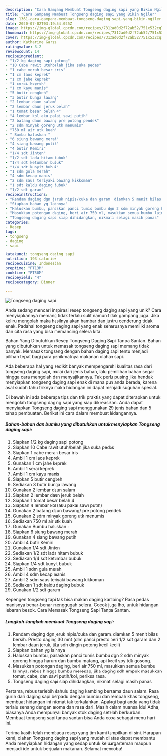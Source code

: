```yaml
---
description: "Cara Gampang Membuat Tongseng daging sapi yang Bikin Ngiler"
title: "Cara Gampang Membuat Tongseng daging sapi yang Bikin Ngiler"
slug: 1361-cara-gampang-membuat-tongseng-daging-sapi-yang-bikin-ngiler
date: 2020-07-02T03:19:54.025Z
image: https://img-global.cpcdn.com/recipes/7312ad0d2f72ab52/751x532cq70/tongseng-daging-sapi-foto-resep-utama.jpg
thumbnail: https://img-global.cpcdn.com/recipes/7312ad0d2f72ab52/751x532cq70/tongseng-daging-sapi-foto-resep-utama.jpg
cover: https://img-global.cpcdn.com/recipes/7312ad0d2f72ab52/751x532cq70/tongseng-daging-sapi-foto-resep-utama.jpg
author: Katharine Garza
ratingvalue: 3.2
reviewcount: 14
recipeingredient:
- "1/2 kg daging sapi potong"
- "10 Cabe rawit utuhbelah jika suka pedas"
- "1 cabe merah besar iris"
- "1 cm laos keprek"
- "1 cm jahe keprek"
- "1 serai keprek"
- "1 cm kayu manis"
- "5 butir cengkeh"
- "3 butir bunga lawang"
- "2 lembar daun salam"
- "2 lembar daun jeruk belah"
- "1 tomat besar belah 4"
- "4 lembar kol aku pakai sawi putih"
- "2 batang daun bawang pre potong pendek"
- "2 sdm minyak goreng utk menumis"
- "750 ml air utk kuah"
- " Bumbu haluskan "
- "6 siung bawang merah"
- "4 siang bawang putih"
- "4 butir Kemiri"
- "1/4 sdt Jinten"
- "1/2 sdt lada hitam bubuk"
- "1/4 sdt ketumbar bubuk"
- "1/4 sdt kunyit bubuk"
- "1 sdm gula merah"
- "4 sdm kecap manis"
- "2 sdm saus teriyaki bawang kikkoman"
- "1 sdt kaldu daging bubuk"
- "1/2 sdt garam"
recipeinstructions:
- "Rendam daging dgn jeruk nipis/cuka dan garam, diamkan 5 menit bilas bersih. Presto daging 30 mnt (dlm panci presto beri 1/2 sdt garam dan 2 lembar daun jeruk, jika sdh dingin potong kecil kecil)"
- "Siapkan bahan yg lainnya"
- "Haluskan bumbu, panaskan panci tumis bumbu dgn 2 sdm minyak goreng hingga harum dan bumbu matang, api kecil spy tdk gosong."
- "Masukkan potongan daging, beri air 750 ml, masukkan semua bumbu lainnya, rebus hingga bumbu meresap, jika daging sdh empuk masukkan tomat, cabe, dan sawi putih/kol, periksa rasa."
- "Tongseng daging sapi siap dihidangkan, nikmati selagi masih panas"
categories:
- Resep
tags:
- tongseng
- daging
- sapi

katakunci: tongseng daging sapi 
nutrition: 193 calories
recipecuisine: Indonesian
preptime: "PT13M"
cooktime: "PT50M"
recipeyield: "4"
recipecategory: Dinner

---
```



![Tongseng daging sapi](https://img-global.cpcdn.com/recipes/7312ad0d2f72ab52/751x532cq70/tongseng-daging-sapi-foto-resep-utama.jpg)

Anda sedang mencari inspirasi resep tongseng daging sapi yang unik? Cara menyiapkannya memang tidak terlalu sulit namun tidak gampang juga. Jika keliru mengolah maka hasilnya akan hambar dan justru cenderung tidak enak. Padahal tongseng daging sapi yang enak seharusnya memiliki aroma dan cita rasa yang bisa memancing selera kita.

Bahan Yang Dibutuhkan Resep Tongseng Daging Sapi Tanpa Santan. Bahan yang dibutuhkan untuk memasak tongseng daging sapi memang tidak banyak. Memasak tongseng dengan bahan daging sapi tentu menjadi pilihan tepat bagi para penikmatnya makanan olahan sapi.

Ada beberapa hal yang sedikit banyak mempengaruhi kualitas rasa dari tongseng daging sapi, mulai dari jenis bahan, lalu pemilihan bahan segar hingga cara mengolah dan menyajikannya. Tak perlu pusing jika hendak menyiapkan tongseng daging sapi enak di mana pun anda berada, karena asal sudah tahu triknya maka hidangan ini dapat menjadi suguhan spesial.


Di bawah ini ada beberapa tips dan trik praktis yang dapat diterapkan untuk mengolah tongseng daging sapi yang siap dikreasikan. Anda dapat menyiapkan Tongseng daging sapi menggunakan 29 jenis bahan dan 5 tahap pembuatan. Berikut ini cara dalam membuat hidangannya.

<!--inarticleads1-->

##### Bahan-bahan dan bumbu yang dibutuhkan untuk menyiapkan Tongseng daging sapi:

1. Siapkan 1/2 kg daging sapi potong
1. Siapkan 10 Cabe rawit utuh/belah jika suka pedas
1. Siapkan 1 cabe merah besar iris
1. Ambil 1 cm laos keprek
1. Gunakan 1 cm jahe keprek
1. Ambil 1 serai keprek
1. Ambil 1 cm kayu manis
1. Siapkan 5 butir cengkeh
1. Sediakan 3 butir bunga lawang
1. Gunakan 2 lembar daun salam
1. Siapkan 2 lembar daun jeruk belah
1. Siapkan 1 tomat besar belah 4
1. Siapkan 4 lembar kol (aku pakai sawi putih)
1. Gunakan 2 batang daun bawang/ pre potong pendek
1. Gunakan 2 sdm minyak goreng utk menumis
1. Sediakan 750 ml air utk kuah
1. Gunakan  Bumbu haluskan :
1. Siapkan 6 siung bawang merah
1. Gunakan 4 siang bawang putih
1. Ambil 4 butir Kemiri
1. Gunakan 1/4 sdt Jinten
1. Sediakan 1/2 sdt lada hitam bubuk
1. Sediakan 1/4 sdt ketumbar bubuk
1. Siapkan 1/4 sdt kunyit bubuk
1. Ambil 1 sdm gula merah
1. Ambil 4 sdm kecap manis
1. Ambil 2 sdm saus teriyaki bawang kikkoman
1. Sediakan 1 sdt kaldu daging bubuk
1. Gunakan 1/2 sdt garam


Kepengen tongseng tapi tak bisa makan daging kambing? Rasa pedas manisnya benar-benar menggugah selera. Cocok juga lho, untuk hidangan lebaran besok. Cara Memasak Tongseng Sapi Tanpa Santan. 

<!--inarticleads2-->

##### Langkah-langkah membuat Tongseng daging sapi:

1. Rendam daging dgn jeruk nipis/cuka dan garam, diamkan 5 menit bilas bersih. Presto daging 30 mnt (dlm panci presto beri 1/2 sdt garam dan 2 lembar daun jeruk, jika sdh dingin potong kecil kecil)
1. Siapkan bahan yg lainnya
1. Haluskan bumbu, panaskan panci tumis bumbu dgn 2 sdm minyak goreng hingga harum dan bumbu matang, api kecil spy tdk gosong.
1. Masukkan potongan daging, beri air 750 ml, masukkan semua bumbu lainnya, rebus hingga bumbu meresap, jika daging sdh empuk masukkan tomat, cabe, dan sawi putih/kol, periksa rasa.
1. Tongseng daging sapi siap dihidangkan, nikmati selagi masih panas


Pertama, rebus terlebih dahulu daging kambing bersama daun salam. Rasa gurih dari daging sapi berpadu dengan bumbu dan rempah khas tongseng, membuat hidangan ini nikmat tak terkalahkan. Apalagi bagi anda yang tidak terlalu senang dengan aroma dan rasa dari. Masih dalam nuansa Idul Adha, biasanya Anda mempunyai banyak stok daging setelah berkurban. Membuat tongseng sapi tanpa santan bisa Anda coba sebagai menu hari ini. 

Terima kasih telah membaca resep yang tim kami tampilkan di sini. Harapan kami, olahan Tongseng daging sapi yang mudah di atas dapat membantu Anda menyiapkan hidangan yang sedap untuk keluarga/teman maupun menjadi ide untuk berjualan makanan. Selamat mencoba!
